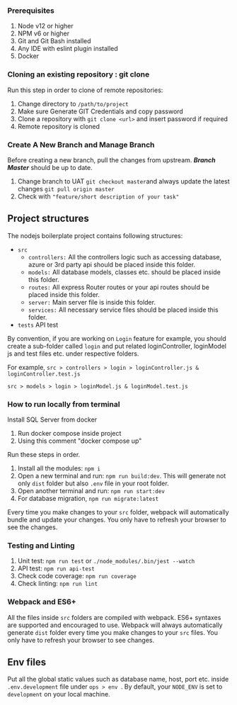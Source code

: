 ### Prerequisites
1. Node v12 or higher
2. NPM v6 or higher
3. Git and Git Bash installed
4. Any IDE with eslint plugin installed
5. Docker

### Cloning an existing repository : git clone

Run this step in order to clone of remote repositories:

1. Change directory to `/path/to/project`
2. Make sure Generate GIT Credentials and copy password
3. Clone a repository with ```git clone <url>``` and insert password if required
4. Remote repository is cloned

### Create A New Branch and Manage Branch

Before creating a new branch, pull the changes from upstream. ***Branch Master*** should be up to date.

1. Change branch to UAT ```git checkout master```and always update the latest changes ```git pull origin master```
2. Check with ```"feature/short description of your task"```

## Project structures

The nodejs boilerplate project contains following structures:

 - `src`
    - `controllers:`
      All the controllers logic such as accessing database, azure or 3rd party api should be placed inside this folder.
    - `models:`
      All database models, classes etc. should be placed inside this folder.
    - `routes:`
      All express Router routes or your api routes should be placed inside this folder.
    - `server:`
      Main server file is inside this folder.
    - `services:`
      All necessary service files should be placed inside this folder.
  - `tests`
      API test

By convention, if you are working on `Login` feature for example, you should create a sub-folder called `login` and put related loginController, loginModel js and test files etc. under respective folders.

For example,
 ```src > controllers > login > loginController.js & loginController.test.js```

 ```src > models > login > loginModel.js & loginModel.test.js```

### How to run locally from terminal

Install SQL Server from docker

1. Run docker compose inside project
2. Using this comment "docker compose up"

Run these steps in order.

1. Install all the modules: ```npm i```
2. Open a new terminal and run: ```npm run build:dev```. This will generate not only `dist` folder but also `.env` file in your root folder.
3. Open another terminal and run: ```npm run start:dev```
4. For database migration, ```npm run migrate:latest```

Every time you make changes to your `src` folder, webpack will automatically bundle and update your changes. You only have to refresh your browser to see the changes.

### Testing and Linting

1. Unit test: ```npm run test``` or ```./node_modules/.bin/jest --watch```
2. API test: ```npm run api-test```
3. Check code coverage: ```npm run coverage```
4. Check linting: ```npm run lint```

### Webpack and ES6+
All the files inside `src` folders are compiled with webpack. ES6+ syntaxes are supported and encouraged to use. Webpack will always automatically generate `dist` folder every time you make changes to your `src` files. You only have to refresh your browser to see changes.

## Env files
Put all the global static values such as database name, host, port etc. inside `.env.development` file under ```ops > env ```. By default, your `NODE_ENV` is set to `development` on your local machine.
